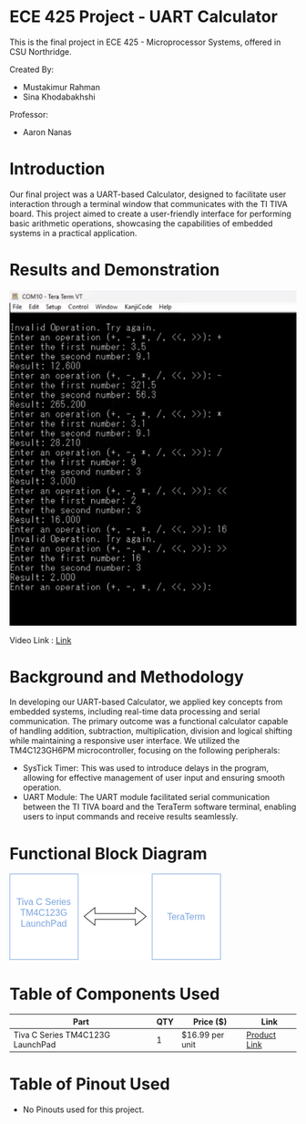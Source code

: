 # ECE 425 Project - UART Calculator
This is the final project in ECE 425 - Microprocessor Systems, offered in CSU Northridge.

Created By:
- Mustakimur Rahman
- Sina Khodabakhshi

Professor: 
- Aaron Nanas

# Introduction
Our final project was a UART-based Calculator, designed to facilitate user interaction through a terminal window that communicates with the TI TIVA board. This project aimed to create a user-friendly interface for performing basic arithmetic operations, showcasing the capabilities of embedded systems in a practical application.

# Results and Demonstration
![Demo Image](./images/image_demo.png)

Video Link : [Link](https://drive.google.com/file/d/1a86rCPnWs0EeaC7iIgkb0KaDtmOQkIPp/view?usp=sharing)

# Background and Methodology
In developing our UART-based Calculator, we applied key concepts from embedded systems, including real-time data processing and serial communication. The primary outcome was a functional calculator capable of handling addition, subtraction, multiplication, division and logical shifting  while maintaining a responsive user interface. We utilized the TM4C123GH6PM microcontroller, focusing on the following peripherals:
- SysTick Timer: This was used to introduce delays in the program, allowing for effective management of user input and ensuring smooth operation.
- UART Module: The UART module facilitated serial communication between the TI TIVA board and the TeraTerm software terminal, enabling users to input commands and receive results seamlessly.
# Functional Block Diagram
![Diagram Image](./images/image_diagram.png)

# Table of Components Used
| Part | QTY | Price ($) | Link |
| --- | --- | --- | --- |
| Tiva C Series TM4C123G LaunchPad | 1 | $16.99 per unit | [Product Link](https://www.ti.com/tool/EK-TM4C123GXL) 

# Table of Pinout Used
- No Pinouts used for this project.

